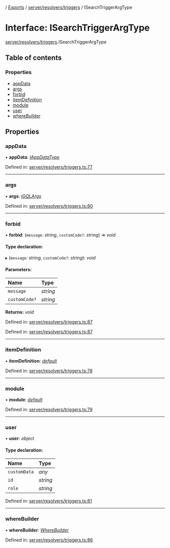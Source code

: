 [](../README.md) / [Exports](../modules.md) / [server/resolvers/triggers](../modules/server_resolvers_triggers.md) / ISearchTriggerArgType

# Interface: ISearchTriggerArgType

[server/resolvers/triggers](../modules/server_resolvers_triggers.md).ISearchTriggerArgType

## Table of contents

### Properties

- [appData](server_resolvers_triggers.isearchtriggerargtype.md#appdata)
- [args](server_resolvers_triggers.isearchtriggerargtype.md#args)
- [forbid](server_resolvers_triggers.isearchtriggerargtype.md#forbid)
- [itemDefinition](server_resolvers_triggers.isearchtriggerargtype.md#itemdefinition)
- [module](server_resolvers_triggers.isearchtriggerargtype.md#module)
- [user](server_resolvers_triggers.isearchtriggerargtype.md#user)
- [whereBuilder](server_resolvers_triggers.isearchtriggerargtype.md#wherebuilder)

## Properties

### appData

• **appData**: [*IAppDataType*](server.iappdatatype.md)

Defined in: [server/resolvers/triggers.ts:77](https://github.com/onzag/itemize/blob/11a98dec/server/resolvers/triggers.ts#L77)

___

### args

• **args**: [*IGQLArgs*](gql_querier.igqlargs.md)

Defined in: [server/resolvers/triggers.ts:80](https://github.com/onzag/itemize/blob/11a98dec/server/resolvers/triggers.ts#L80)

___

### forbid

• **forbid**: (`message`: *string*, `customCode?`: *string*) => *void*

#### Type declaration:

▸ (`message`: *string*, `customCode?`: *string*): *void*

#### Parameters:

Name | Type |
:------ | :------ |
`message` | *string* |
`customCode?` | *string* |

**Returns:** *void*

Defined in: [server/resolvers/triggers.ts:87](https://github.com/onzag/itemize/blob/11a98dec/server/resolvers/triggers.ts#L87)

Defined in: [server/resolvers/triggers.ts:87](https://github.com/onzag/itemize/blob/11a98dec/server/resolvers/triggers.ts#L87)

___

### itemDefinition

• **itemDefinition**: [*default*](../classes/base_root_module_itemdefinition.default.md)

Defined in: [server/resolvers/triggers.ts:78](https://github.com/onzag/itemize/blob/11a98dec/server/resolvers/triggers.ts#L78)

___

### module

• **module**: [*default*](../classes/base_root_module.default.md)

Defined in: [server/resolvers/triggers.ts:79](https://github.com/onzag/itemize/blob/11a98dec/server/resolvers/triggers.ts#L79)

___

### user

• **user**: *object*

#### Type declaration:

Name | Type |
:------ | :------ |
`customData` | *any* |
`id` | *string* |
`role` | *string* |

Defined in: [server/resolvers/triggers.ts:81](https://github.com/onzag/itemize/blob/11a98dec/server/resolvers/triggers.ts#L81)

___

### whereBuilder

• **whereBuilder**: [*WhereBuilder*](../classes/database_wherebuilder.wherebuilder.md)

Defined in: [server/resolvers/triggers.ts:86](https://github.com/onzag/itemize/blob/11a98dec/server/resolvers/triggers.ts#L86)
